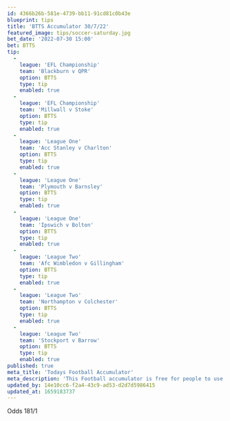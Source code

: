 ```yaml
---
id: 4366b26b-581e-4739-bb11-91cd81c0b43e
blueprint: tips
title: 'BTTS Accumulator 30/7/22'
featured_image: tips/soccer-saturday.jpg
bet_date: '2022-07-30 15:00'
bet: BTTS
tip:
  -
    league: 'EFL Championship'
    team: 'Blackburn v QPR'
    option: BTTS
    type: tip
    enabled: true
  -
    league: 'EFL Championship'
    team: 'Millwall v Stoke'
    option: BTTS
    type: tip
    enabled: true
  -
    league: 'League One'
    team: 'Acc Stanley v Charlton'
    option: BTTS
    type: tip
    enabled: true
  -
    league: 'League One'
    team: 'Plymouth v Barnsley'
    option: BTTS
    type: tip
    enabled: true
  -
    league: 'League One'
    team: 'Ipswich v Bolton'
    option: BTTS
    type: tip
    enabled: true
  -
    league: 'League Two'
    team: 'Afc Wimbledon v Gillingham'
    option: BTTS
    type: tip
    enabled: true
  -
    league: 'League Two'
    team: 'Northampton v Colchester'
    option: BTTS
    type: tip
    enabled: true
  -
    league: 'League Two'
    team: 'Stockport v Barrow'
    option: BTTS
    type: tip
    enabled: true
published: true
meta_title: 'Todays Football Accumulator'
meta_description: 'This Football accumulator is free for people to use who are looking for Football tips. UK football tips daily'
updated_by: 14e10cc6-f2a4-43c9-ad53-d2d7d5986415
updated_at: 1659183737
---
```

Odds 181/1